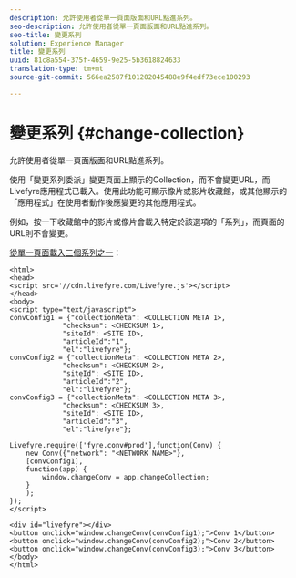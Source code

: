 ```yaml
---
description: 允許使用者從單一頁面版面和URL點進系列。
seo-description: 允許使用者從單一頁面版面和URL點進系列。
seo-title: 變更系列
solution: Experience Manager
title: 變更系列
uuid: 81c8a554-375f-4659-9e25-5b3618824633
translation-type: tm+mt
source-git-commit: 566ea2587f101202045488e9f4edf73ece100293

---
```



# 變更系列 {#change-collection}

允許使用者從單一頁面版面和URL點進系列。

使用「變更系列委派」變更頁面上顯示的Collection，而不會變更URL，而Livefyre應用程式已載入。使用此功能可顯示像片或影片收藏館，或其他顯示的「應用程式」在使用者動作後應變更的其他應用程式。

例如，按一下收藏館中的影片或像片會載入特定於該選項的「系列」，而頁面的URL則不會變更。

[從單一頁面載入三個系列之一](../c-advanced-topics/t-display-comment-count.md#t_display_comment_count)：

```
<html> 
<head> 
<script src='//cdn.livefyre.com/Livefyre.js'></script> 
</head> 
<body> 
<script type="text/javascript"> 
convConfig1 = {"collectionMeta": <COLLECTION META 1>, 
             "checksum": <CHECKSUM 1>, 
             "siteId": <SITE ID>, 
             "articleId":"1", 
             "el":"livefyre"}; 
convConfig2 = {"collectionMeta": <COLLECTION META 2>, 
             "checksum": <CHECKSUM 2>, 
             "siteId": <SITE ID>, 
             "articleId":"2", 
             "el":"livefyre"}; 
convConfig3 = {"collectionMeta": <COLLECTION META 3>, 
             "checksum": <CHECKSUM 3>, 
             "siteId": <SITE ID>, 
             "articleId":"3", 
             "el":"livefyre"}; 
  
Livefyre.require(['fyre.conv#prod'],function(Conv) { 
    new Conv({"network": "<NETWORK NAME>"}, 
    [convConfig1], 
    function(app) {  
        window.changeConv = app.changeCollection; 
    } 
    ); 
}); 
</script> 
  
<div id="livefyre"></div> 
<button onclick="window.changeConv(convConfig1);">Conv 1</button> 
<button onclick="window.changeConv(convConfig2);">Conv 2</button> 
<button onclick="window.changeConv(convConfig3);">Conv 3</button> 
</body> 
</html>
```
